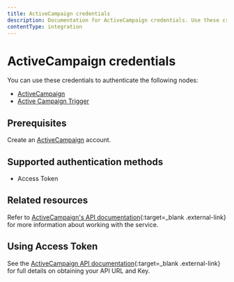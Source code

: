 ```yaml
---
title: ActiveCampaign credentials
description: Documentation for ActiveCampaign credentials. Use these credentials to authenticate ActiveCampaign in n8n, a workflow automation platform.
contentType: integration
---
```


# ActiveCampaign credentials

You can use these credentials to authenticate the following nodes:

- [ActiveCampaign](/integrations/builtin/app-nodes/n8n-nodes-base.activecampaign/)
- [Active Campaign Trigger](/integrations/builtin/trigger-nodes/n8n-nodes-base.activecampaigntrigger/)


## Prerequisites

Create an [ActiveCampaign](https://www.activecampaign.com/) account.

## Supported authentication methods

* Access Token

## Related resources
Refer to [ActiveCampaign's API documentation](https://help.activecampaign.com/hc/en-us/sections/360005740979-ActiveCampaign-API-Resources){:target=_blank .external-link} for more information about working with the service.

## Using Access Token

See the [ActiveCampaign API documentation](https://help.activecampaign.com/hc/en-us/articles/207317590-Getting-started-with-the-API#h_01HJ6REM2YQW19KYPB189726ST){:target=_blank .external-link} for full details on obtaining your API URL and Key.

